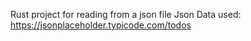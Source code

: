 Rust project for reading from a json file
Json Data used: https://jsonplaceholder.typicode.com/todos
